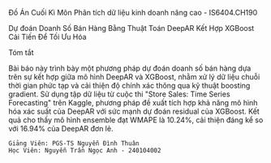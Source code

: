 Đồ Án Cuối Kì Môn Phân tích dữ liệu kinh doanh nâng cao - IS6404.CH190

Dự đoán Doanh Số Bán Hàng Bằng Thuật Toán DeepAR Kết Hợp XGBoost Cải Tiến Để Tối Ưu Hóa

Tóm tắt

Bài báo này trình bày một phương pháp dự đoán doanh số bán hàng dựa trên sự kết hợp giữa mô hình DeepAR và XGBoost, nhằm xử lý dữ liệu chuỗi thời gian phức tạp và cải thiện độ chính xác thông qua kỹ thuật boosting gradient. Sử dụng tập dữ liệu từ cuộc thi "Store Sales: Time Series Forecasting" trên Kaggle, phương pháp đề xuất tích hợp khả năng mô hình hóa xác suất của DeepAR với sức mạnh dự đoán residual của XGBoost. Kết quả cho thấy mô hình ensemble đạt WMAPE là 10.24%, cải thiện đáng kể so với 16.94% của DeepAR đơn lẻ.

    Giảng Viên: PGS-TS Nguyễn Đình Thuân
    Học Viên: Nguyễn Trần Ngọc Anh - 240104002

